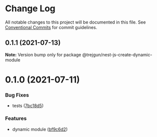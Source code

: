 # Change Log

All notable changes to this project will be documented in this file.
See [Conventional Commits](https://conventionalcommits.org) for commit guidelines.

## 0.1.1 (2021-07-13)

**Note:** Version bump only for package @trejgun/nest-js-create-dynamic-module





# 0.1.0 (2021-07-11)


### Bug Fixes

* tests ([7bc18d5](https://github.com/trejgun/common-packages/commit/7bc18d5a5dcc2ca9e44da538dbfab24c27171750))


### Features

* dynamic module ([bf9c6d2](https://github.com/trejgun/common-packages/commit/bf9c6d29d1214e5b5c8a463c106d4c0bc5e4763b))
